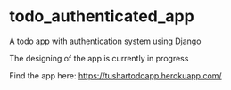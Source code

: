 # todo_authenticated_app
A todo app with authentication system using Django

The designing of the app is currently in progress

Find the app here: https://tushartodoapp.herokuapp.com/
